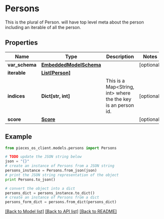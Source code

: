 # Persons

This is the plural of Person. will have top level meta about the person including an iterable of all the person.

## Properties

Name | Type | Description | Notes
------------ | ------------- | ------------- | -------------
**var_schema** | [**EmbeddedModelSchema**](EmbeddedModelSchema) |  | [optional] 
**iterable** | [**List[Person]**](Person) |  | 
**indices** | **Dict[str, int]** | This is a Map&lt;String, int&gt; where the the key is an person id. | [optional] 
**score** | [**Score**](Score) |  | [optional] 

## Example

```python
from pieces_os_client.models.persons import Persons

# TODO update the JSON string below
json = "{}"
# create an instance of Persons from a JSON string
persons_instance = Persons.from_json(json)
# print the JSON string representation of the object
print Persons.to_json()

# convert the object into a dict
persons_dict = persons_instance.to_dict()
# create an instance of Persons from a dict
persons_form_dict = persons.from_dict(persons_dict)
```
[[Back to Model list]](../README#documentation-for-models) [[Back to API list]](../README#documentation-for-api-endpoints) [[Back to README]](../README)


